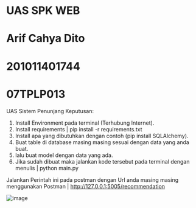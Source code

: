 # UAS SPK WEB

# Arif Cahya Dito
# 201011401744
# 07TPLP013

UAS Sistem Penunjang Keputusan:
1. Install Environment pada terminal (Terhubung Internet).
2. Install requirements | pip install -r requirements.txt
3. Install apa yang dibutuhkan dengan contoh (pip install SQLAlchemy).
4. Buat table di database masing masing sesuai dengan data yang anda buat.
5. lalu buat model dengan data yang ada.
6. Jika sudah dibuat maka jalankan kode tersebut pada terminal dengan menulis | python main.py

Jalankan Perintah ini pada postman dengan Url anda masing masing menggunakan Postman | http://127.0.0.1:5005/recommendation

![image](https://github.com/MyDito/UAS_SPK/assets/112084539/c9bb5344-b8bd-41d8-aaab-c9b9e8e20726)


